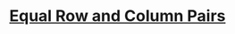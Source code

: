 # [Equal Row and Column Pairs](https://leetcode.com/problems/equal-row-and-column-pairs/description)

